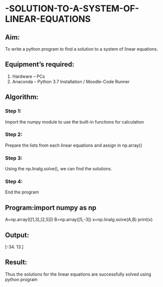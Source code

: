 # -SOLUTION-TO-A-SYSTEM-OF-LINEAR-EQUATIONS
## Aim:
To write a python program to find a solution to a system of linear equations.
## Equipment’s required:
1. 	Hardware – PCs
2. 	Anaconda – Python 3.7 Installation / Moodle-Code Runner
## Algorithm:
### Step 1: 
Import the numpy module to use the built-in functions for calculation
### Step 2: 
Prepare the lists from each linear equations and assign in np.array()
### Step 3: 
Using the np.linalg.solve(), we can find the solutions.
### Step 4: 
End the program
## Program:import numpy as np
A=np.array([[1,3],[2,5]])
B=np.array([5,-3])
x=np.linalg.solve(A,B)
print(x)


## Output:
[-34.  13.]
## Result: 
Thus the solutions for the linear equations are successfully solved using python program

